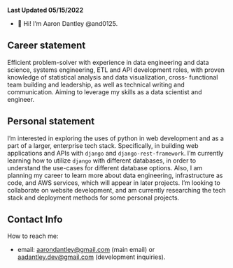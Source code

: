 **Last Updated 05/15/2022**

- 👋 Hi! I’m Aaron Dantley @and0125.

## Career statement

Efficient problem-solver with experience in data engineering and data science, systems engineering, ETL
and API development roles, with proven knowledge of statistical analysis and data visualization, cross-
functional team building and leadership, as well as technical writing and communication. Aiming to
leverage my skills as a data scientist and engineer.

## Personal statement 

I’m interested in exploring the uses of python in web development and as a part of a larger, enterprise tech stack. Specifically, in building web applications and APIs with `django` and `django-rest-framework`. 
I’m currently learning how to utilize `django` with different databases, in order to understand the use-cases for different database options. Also, I am planning my career to learn more about data engineering, infrastructure as code, and AWS services, which will appear in later projects.
I’m looking to collaborate on website development, and am currently researching the tech stack and deployment methods for some personal projects.

## Contact Info

How to reach me:

- email: aarondantley@gmail.com (main email) or aadantley.dev@gmail.com (development inquiries).

<!---
and0125/and0125 is a ✨ special ✨ repository because its `README.md` (this file) appears on your GitHub profile.
You can click the Preview link to take a look at your changes.
--->
